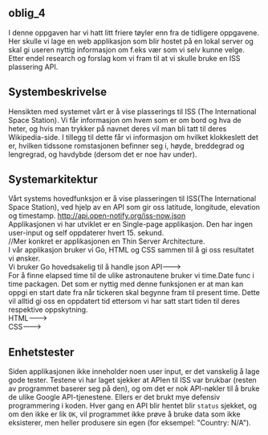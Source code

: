 ## oblig_4

I denne oppgaven har vi hatt litt friere tøyler enn fra de tidligere oppgavene. Her skulle vi lage en web applikasjon som blir hostet på en lokal server og skal gi useren nyttig informasjon om f.eks vær som vi selv kunne velge. Etter endel research og forslag kom vi fram til at vi skulle bruke en ISS plassering API.

## Systembeskrivelse

Hensikten med systemet vårt er å vise plasserings til ISS (The International Space Station). Vi får informasjon om hvem som er om bord og hva de heter, og hvis man trykker på navnet deres vil man bli tatt til deres Wikipedia-side. I tillegg til dette får vi informasjon om hvilket klokkeslett det er, hvilken tidssone romstasjonen befinner seg i, høyde, breddegrad og lengregrad, og havdybde (dersom det er noe hav under). 

## Systemarkitektur

Vårt systems hovedfunksjon er å vise plasseringen til ISS(The International Space Station), ved hjelp av en API som gir oss latitude,
longitude, elevation og timestamp. http://api.open-notify.org/iss-now.json     
Applikasjonen vi har utviklet er en Single-page applikasjon. Den har ingen user-input og self oppdaterer hvert 15. sekund.   
//Mer konkret er applikasjonen en Thin Server Architecture.  
I vår applikasjon bruker vi Go, HTML og CSS sammen til å gi oss resultatet vi ønsker.  
Vi bruker Go hovedsakelig til å handle json API--->  
For å finne elapsed time til de ulike astronautene bruker vi time.Date func i time packagen. Det som er nyttig med denne funksjonen er at man kan oppgi en start date fra når tickeren skal begynne fram til present time. Dette vil alltid gi oss en oppdatert tid ettersom vi har satt start tiden til deres respektive oppskytning.   
HTML--->  
CSS--->  


## Enhetstester  

Siden applikasjonen ikke inneholder noen user input, er det vanskelig å lage gode tester. Testene vi har laget sjekker at APIen til ISS var brukbar (resten av programmet baserer seg på den), og om det er nok API-nøkler til å bruke de ulike Google API-tjenestene. Ellers er det brukt mye defensiv programmering i koden. Hver gang en API blir hentet blir `status` sjekket, og om den ikke er lik `OK`, vil programmet ikke prøve å bruke data som ikke eksisterer, men heller produsere sin egen (for eksempel: "Country: N/A").
